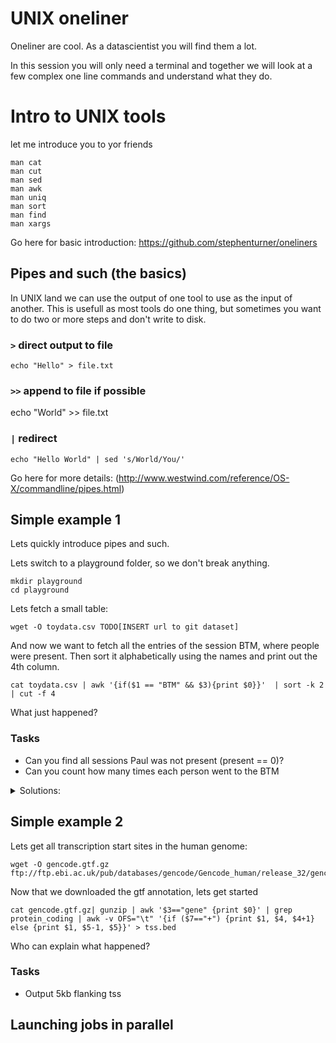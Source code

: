 # UNIX oneliner

Oneliner are cool. As a datascientist you will find them a lot.

In this session you will only need a terminal and together we will 
look at a few complex one line commands and understand what they do.


# Intro to UNIX tools
let me introduce you to yor friends

```
man cat
man cut 
man sed
man awk
man uniq
man sort
man find
man xargs
```

Go here for basic introduction: https://github.com/stephenturner/oneliners

## Pipes and such (the basics)

In UNIX land we can use the output of one tool to use as the input of another. 
This is usefull as most tools do one thing, but sometimes you want to do two or more
steps and don't write to disk.

### `>` direct output to file
```
echo "Hello" > file.txt
```
### `>>` append to file if possible
echo "World" >> file.txt

### `|` redirect
```
echo "Hello World" | sed 's/World/You/' 
```

Go here for more details:
(http://www.westwind.com/reference/OS-X/commandline/pipes.html)


## Simple example 1
Lets quickly introduce pipes and such.

Lets switch to a playground folder, so we don't break anything.
```
mkdir playground
cd playground
```

Lets fetch a small table:
```
wget -O toydata.csv TODO[INSERT url to git dataset]
```
And now we want to fetch all the entries of the session BTM, where people were present.
Then sort it alphabetically using the names and print out the 4th column.

```
cat toydata.csv | awk '{if($1 == "BTM" && $3){print $0}}'  | sort -k 2 | cut -f 4
```
What just happened?

### Tasks
- Can you find all sessions Paul was not present (present == 0)?
- Can you count how many times each person went to the BTM

<details>
  <summary> Solutions:</summary>
  
  Task 1 solution
  ```
  awk '{if($2 == "Paul" && $3 == "1"){print $0}}' playgroundata.tsv | wc -l
  ```

  Task 2 solution
  ```
  awk '{if($3 == "1"){print $2}}' playgroundata.tsv | sort | uniq -c
  ```

</details>

## Simple example 2

Lets get all transcription start sites in the human genome:

```
wget -O gencode.gtf.gz ftp://ftp.ebi.ac.uk/pub/databases/gencode/Gencode_human/release_32/gencode.v32.annotation.gtf.gz 
```
Now that we downloaded the gtf annotation, lets get started
```
cat gencode.gtf.gz| gunzip | awk '$3=="gene" {print $0}' | grep protein_coding | awk -v OFS="\t" '{if ($7=="+") {print $1, $4, $4+1} else {print $1, $5-1, $5}}' > tss.bed

```

Who can explain what happened?


### Tasks

- Output 5kb flanking tss

## Launching jobs in parallel


